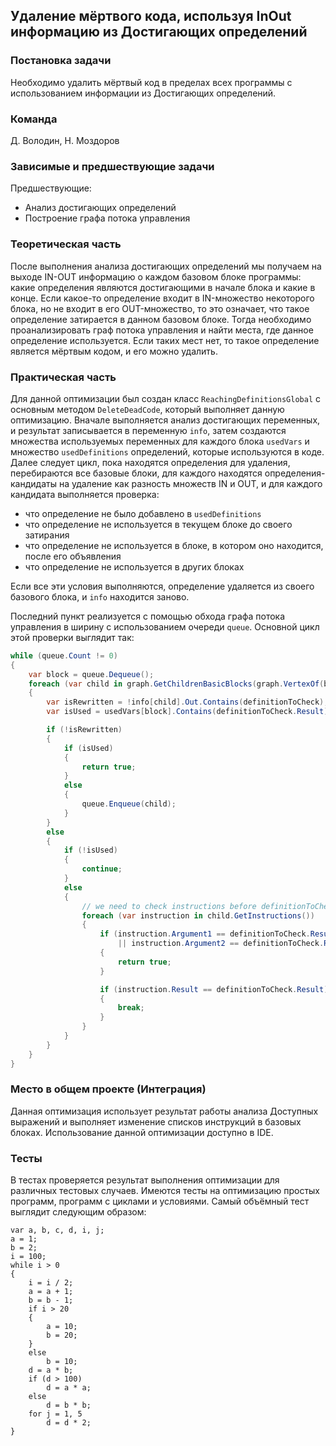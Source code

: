## Удаление мёртвого кода, используя InOut информацию из Достигающих определений

### Постановка задачи
Необходимо удалить мёртвый код в пределах всех программы с использованием информации из Достигающих определений.

### Команда
Д. Володин, Н. Моздоров

### Зависимые и предшествующие задачи
Предшествующие: 

- Анализ достигающих определений
- Построение графа потока управления

### Теоретическая часть
После выполнения анализа достигающих определений мы получаем на выходе IN-OUT информацию о каждом базовом блоке программы: какие определения являются достигающими в начале блока и какие в конце. Если какое-то определение входит в IN-множество некоторого блока, но не входит в его OUT-множество, то это означает, что такое определение затирается в данном базовом блоке. Тогда необходимо проанализировать граф потока управления и найти места, где данное определение используется. Если таких мест нет, то такое определение является мёртвым кодом, и его можно удалить.

### Практическая часть
Для данной оптимизации был создан класс `ReachingDefinitionsGlobal` с основным методом `DeleteDeadCode`, который выполняет данную оптимизацию. Вначале выполняется анализ достигающих переменных, и результат записывается в переменную `info`, затем создаются множества используемых переменных для каждого блока `usedVars` и множество `usedDefinitions` определений, которые используются в коде. Далее следует цикл, пока находятся определения для удаления, перебираются все базовые блоки, для каждого находятся определения-кандидаты на удаление как разность множеств IN и OUT, и для каждого кандидата выполняется проверка:

- что определение не было добавлено в `usedDefinitions`
- что определение не используется в текущем блоке до своего затирания
- что определение не используется в блоке, в котором оно находится, после его объявления
- что определение не используется в других блоках

Если все эти условия выполняются, определение удаляется из своего базового блока, и `info` находится заново.

Последний пункт реализуется с помощью обхода графа потока управления в ширину с использованием очереди `queue`. Основной цикл этой проверки выглядит так:

```csharp
while (queue.Count != 0)
{
    var block = queue.Dequeue();
    foreach (var child in graph.GetChildrenBasicBlocks(graph.VertexOf(block)).Select(z => z.block))
    {
        var isRewritten = !info[child].Out.Contains(definitionToCheck);
        var isUsed = usedVars[block].Contains(definitionToCheck.Result);

        if (!isRewritten)
        {
            if (isUsed)
            {
                return true;
            }
            else
            {
                queue.Enqueue(child);
            }
        }
        else
        {
            if (!isUsed)
            {
                continue;
            }
            else
            {
                // we need to check instructions before definitionToCheck is rewritten
                foreach (var instruction in child.GetInstructions())
                {
                    if (instruction.Argument1 == definitionToCheck.Result
                        || instruction.Argument2 == definitionToCheck.Result)
                    {
                        return true;
                    }

                    if (instruction.Result == definitionToCheck.Result)
                    {
                        break;
                    }
                }
            }
        }
    }
}
```

### Место в общем проекте (Интеграция)
Данная оптимизация использует результат работы анализа Доступных выражений и выполняет изменение списков инструкций в базовых блоках. Использование данной оптимизации доступно в IDE.

### Тесты
В тестах проверяется результат выполнения оптимизации для различных тестовых случаев. Имеются тесты на оптимизацию простых программ, программ с циклами и условиями. Самый объёмный тест выглядит следующим образом:

```
var a, b, c, d, i, j;
a = 1;
b = 2;
i = 100;
while i > 0
{
    i = i / 2;
    a = a + 1;
    b = b - 1;
    if i > 20
    {
        a = 10;
        b = 20;
    }
    else
        b = 10;
    d = a * b;
    if (d > 100)
        d = a * a;
    else
        d = b * b;
    for j = 1, 5
        d = d * 2;
}
```
